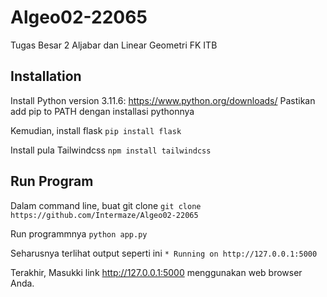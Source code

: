 # Algeo02-22065
Tugas Besar 2 Aljabar dan Linear Geometri FK ITB

## Installation

Install Python version 3.11.6: https://www.python.org/downloads/
Pastikan add pip to PATH dengan installasi pythonnya

Kemudian, install flask
`pip install flask`

Install pula Tailwindcss
`npm install tailwindcss`

## Run Program

Dalam command line, buat git clone
`git clone https://github.com/Intermaze/Algeo02-22065`

Run programmnya
`python app.py`

Seharusnya terlihat output seperti ini
`* Running on http://127.0.0.1:5000`

Terakhir, Masukki link http://127.0.0.1:5000 menggunakan web browser Anda.